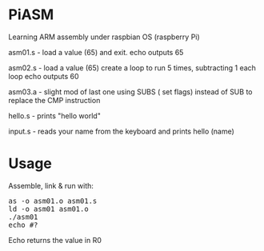 PiASM
=====

Learning ARM assembly under raspbian OS (raspberry Pi)


asm01.s - load a value (65) and exit.
          echo outputs 65

asm02.s - load a value (65)
          create a loop to run 5 times,
          subtracting 1 each loop
          echo outputs 60

asm03.a - slight mod of last one
          using SUBS ( set flags) instead of SUB to replace the CMP instruction

hello.s - prints "hello world"

input.s - reads your name from the keyboard and prints hello (name)

Usage
=====
Assemble, link & run with:

<pre>
as -o asm01.o asm01.s
ld -o asm01 asm01.o
./asm01
echo #?
</pre>

Echo returns the value in R0
